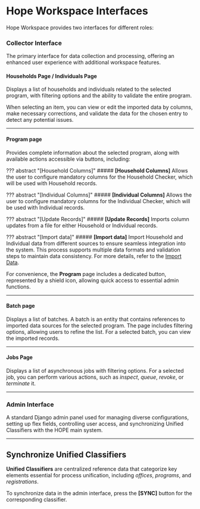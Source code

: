# Hope Workspace Interfaces

Hope Workspace provides two interfaces for different roles:

### **Collector Interface**

The primary interface for data collection and processing, offering an enhanced user experience with additional workspace features.



#### Households Page / Individuals Page

Displays a list of households and individuals related to the selected program, with filtering options and the ability to validate the entire program.

When selecting an item, you can view or edit the imported data by columns, make necessary corrections, and validate the data for the chosen entry to detect any potential issues.

---

#### Program page

Provides complete information about the selected program, along with available actions accessible via buttons, including:

??? abstract "[Household Columns]"
    ##### **[Household Columns]**
    Allows the user to configure mandatory columns for the Household Checker, which will be used with Household records.

??? abstract "[Individual Columns]"
    ##### **[Individual Columns]**
    Allows the user to configure mandatory columns for the Individual Checker, which will be used with Individual records.

??? abstract "[Update Records]"
    ##### **[Update Records]**
    Imports column updates from a file for either Household or Individual records.

??? abstract "[Import data]"
    ##### **[Import data]**
    Import Household and Individual data from different sources to ensure seamless integration into the system. This process supports multiple data formats and validation steps to maintain data consistency. For more details, refer to the [Import Data](import_data/index.md).

For convenience, the **Program** page includes a dedicated button, represented by a shield icon, allowing quick access to essential admin functions.

---

#### Batch page

Displays a list of batches. A batch is an entity that contains references to imported data sources for the selected program. The page includes filtering options, allowing users to refine the list. For a selected batch, you can view the imported records.

---
#### Jobs Page

Displays a list of asynchronous jobs with filtering options. For a selected job, you can perform various actions, such as *inspect*, *queue*, *revoke*, or *terminate* it.

---

###  **Admin Interface**
A standard Django admin panel used for managing diverse configurations, setting up flex fields, controlling user access, and synchronizing Unified Classifiers with the HOPE main system.

---

## Synchronize Unified Classifiers

**Unified Classifiers** are centralized reference data that categorize key elements essential for process unification, including *offices*, *programs*, and *registrations*.

To synchronize data in the admin interface, press the **[SYNC]** button for the corresponding classifier.

